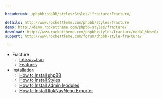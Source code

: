 ```yaml
---

breadcrumb: /phpbb:phpBB/styles:Styles/!fracture:Fracture/

details: http://www.rockettheme.com/phpbb/styles/fracture
demo: http://demo.rockettheme.com/phpbb-styles/fracture/
download: http://www.rockettheme.com/phpbb/styles/fracture/modal/downloads
support: http://www.rockettheme.com/forum/phpbb-style-fracture/

---
```


* Fracture
	* [Introduction](INDEX.md#introduction)
	* [Features](INDEX.md#features)
* Installation
	* [How to Install phpBB](../../start/install.md)
	* [How to Install Styles](../../start/styles.md)
	* [How to Install Admin Modules](../../start/styles.md#installing-administrative-modules)
	* [How to Install RokNavMenu Exporter](../../modules/roknavmenu.md)